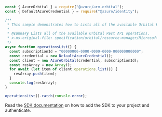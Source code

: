 ```javascript
const { AzureOrbital } = require("@azure/arm-orbital");
const { DefaultAzureCredential } = require("@azure/identity");

/**
 * This sample demonstrates how to Lists all of the available Orbital Rest API operations.
 *
 * @summary Lists all of the available Orbital Rest API operations.
 * x-ms-original-file: specification/orbital/resource-manager/Microsoft.Orbital/stable/2022-03-01/examples/OperationsList.json
 */
async function operationsList() {
  const subscriptionId = "00000000-0000-0000-0000-000000000000";
  const credential = new DefaultAzureCredential();
  const client = new AzureOrbital(credential, subscriptionId);
  const resArray = new Array();
  for await (let item of client.operations.list()) {
    resArray.push(item);
  }
  console.log(resArray);
}

operationsList().catch(console.error);
```

Read the [SDK documentation](https://github.com/Azure/azure-sdk-for-js/blob/%40azure%2Farm-orbital_1.0.0/sdk/orbital/arm-orbital/README.md) on how to add the SDK to your project and authenticate.
